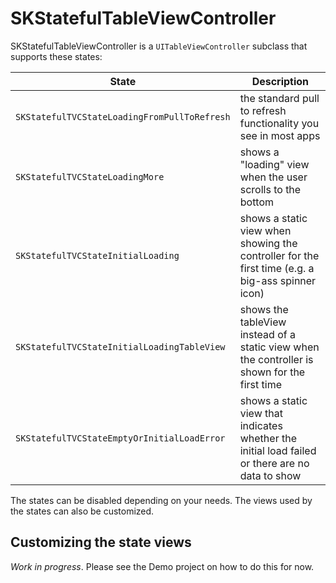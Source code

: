 # SKStatefulTableViewController

SKStatefulTableViewController is a `UITableViewController` subclass that supports these states:

  State | Description
  ------|-----------------------------------------
  `SKStatefulTVCStateLoadingFromPullToRefresh` | the standard pull to refresh functionality you see in most apps
  `SKStatefulTVCStateLoadingMore`              | shows a "loading" view when the user scrolls to the bottom 
  `SKStatefulTVCStateInitialLoading`           | shows a static view when showing the controller for the first time (e.g. a big-ass spinner icon) 
  `SKStatefulTVCStateInitialLoadingTableView`  | shows the tableView instead of a static view when the controller is shown for the first time 
  `SKStatefulTVCStateEmptyOrInitialLoadError`  | shows a static view that indicates whether the initial load failed or there are no data to show 

The states can be disabled depending on your needs. The views used by the states can also be customized.

## Customizing the state views

_Work in progress_. Please see the Demo project on how to do this for now.


